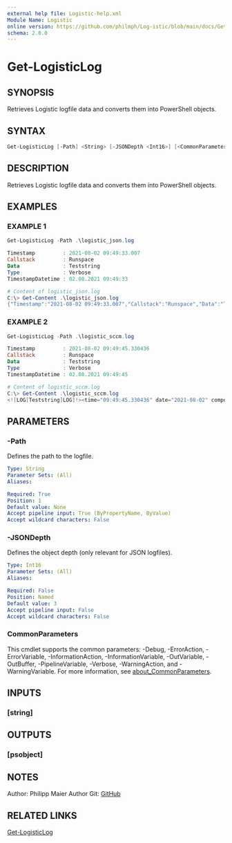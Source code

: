 ```yaml
---
external help file: Logistic-help.xml
Module Name: Logistic
online version: https://github.com/philmph/Log-istic/blob/main/docs/Get-LogisticLog.md
schema: 2.0.0
---
```


# Get-LogisticLog

## SYNOPSIS

Retrieves Logistic logfile data and converts them into PowerShell objects.

## SYNTAX

```powershell
Get-LogisticLog [-Path] <String> [-JSONDepth <Int16>] [<CommonParameters>]
```

## DESCRIPTION

Retrieves Logistic logfile data and converts them into PowerShell objects.

## EXAMPLES

### EXAMPLE 1

```powershell
Get-LogisticLog -Path .\logistic_json.log

Timestamp         : 2021-08-02 09:49:33.007
Callstack         : Runspace
Data              : Teststring
Type              : Verbose
TimestampDatetime : 02.08.2021 09:49:33

# Content of logistic_json.log
C:\> Get-Content .\logistic_json.log
{"Timestamp":"2021-08-02 09:49:33.007","Callstack":"Runspace","Data":"Teststring","Type":"Verbose"}
```

### EXAMPLE 2

```powershell
Get-LogisticLog -Path .\logistic_sccm.log

Timestamp         : 2021-08-02 09:49:45.330436
Callstack         : Runspace
Data              : Teststring
Type              : Verbose
TimestampDatetime : 02.08.2021 09:49:45

# Content of logistic_sccm.log
C:\> Get-Content .\logistic_sccm.log
<![LOG[Teststring]LOG]!><time="09:49:45.330436" date="2021-08-02" component="Runspace" context="" type="1" thread="" file="Runspace">
```

## PARAMETERS

### -Path

Defines the path to the logfile.

```yaml
Type: String
Parameter Sets: (All)
Aliases:

Required: True
Position: 1
Default value: None
Accept pipeline input: True (ByPropertyName, ByValue)
Accept wildcard characters: False
```

### -JSONDepth

Defines the object depth (only relevant for JSON logfiles).

```yaml
Type: Int16
Parameter Sets: (All)
Aliases:

Required: False
Position: Named
Default value: 3
Accept pipeline input: False
Accept wildcard characters: False
```

### CommonParameters

This cmdlet supports the common parameters: -Debug, -ErrorAction, -ErrorVariable, -InformationAction, -InformationVariable, -OutVariable, -OutBuffer, -PipelineVariable, -Verbose, -WarningAction, and -WarningVariable. For more information, see [about_CommonParameters](http://go.microsoft.com/fwlink/?LinkID=113216).

## INPUTS

### [string]

## OUTPUTS

### [psobject]

## NOTES

Author: Philipp Maier
Author Git: [GitHub](https://github.com/philmph)

## RELATED LINKS

[Get-LogisticLog](https://github.com/philmph/Log-istic/blob/main/docs/Get-LogisticLog.md)
